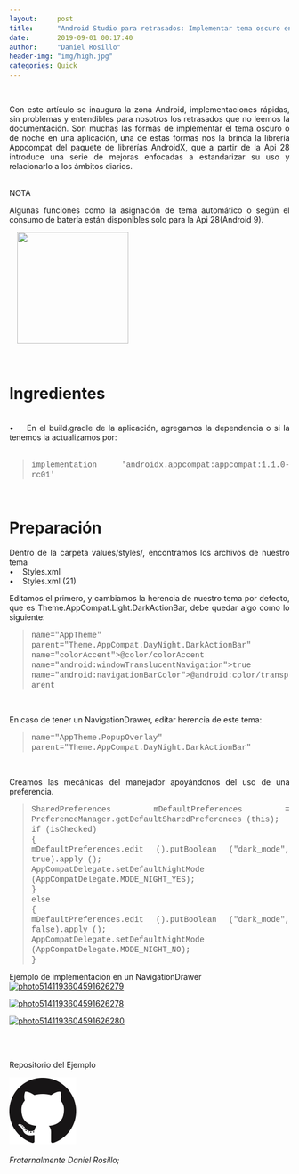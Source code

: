 ```yaml
---
layout:     post
title:      "Android Studio para retrasados: Implementar tema oscuro en 2 pasos"
date:       2019-09-01 00:17:40
author:     "Daniel Rosillo"
header-img: "img/high.jpg"
categories: Quick
---
```

<div style="text-align: justify;">
<div class='post-body entry-content'>
<br>
<p>Con este artículo se inaugura la zona Android, implementaciones rápidas, sin problemas y entendibles para nosotros los retrasados que no leemos la documentación.
Son muchas las formas de implementar el tema oscuro o de noche en una aplicación, una de estas formas nos la brinda la librería Appcompat del paquete de librerías AndroidX, que a partir de la Api 28 introduce una serie de mejoras enfocadas a estandarizar su uso y relacionarlo a los ámbitos diarios.
<br>
<br />
<p>NOTA<br>
<p>Algunas funciones como la asignación de tema automático o según el consumo de batería están disponibles solo para la Api 28(Android 9).
<br>

<a href="https://2.bp.blogspot.com/-_cCRPk4QL1k/W8sCpKnairI/AAAAAAAAAkI/S1l_if5p4RACmKqfYi7xqevCeMhuHWV9QCLcBGAs/s1600/DELYSIDANN02.jpg" imageanchor="1" style="margin-left: 1em; margin-right: 1em;"><img border="0" data-original-height="324" data-original-width="324" height="200" src="https://2.bp.blogspot.com/-_cCRPk4QL1k/W8sCpKnairI/AAAAAAAAAkI/S1l_if5p4RACmKqfYi7xqevCeMhuHWV9QCLcBGAs/s200/DELYSIDANN02.jpg" width="200" /></a>

<br>
<h1>Ingredientes</h1>
<br>
&#8226;&nbsp;&nbsp;&nbsp;	En el build.gradle de la aplicación, agregamos la dependencia o si la tenemos la actualizamos por:
<br><br>
<blockquote>
<span style="font-family: &quot;courier new&quot; , &quot;courier&quot; , monospace;">implementation 'androidx.appcompat:appcompat:1.1.0-rc01'</span><br />
</blockquote>
<br>
<h1>Preparación</h1>
<p>Dentro de la carpeta values/styles/, encontramos los archivos de nuestro tema
<br>
&#8226;&nbsp;&nbsp;&nbsp;	Styles.xml <br>
&#8226;&nbsp;&nbsp;&nbsp;	Styles.xml (21)
<br>

<p>Editamos el primero, y cambiamos la herencia de nuestro tema por defecto, que es Theme.AppCompat.Light.DarkActionBar, debe quedar algo como lo siguiente:
<br>

<blockquote>
<span style="font-family: &quot;courier new&quot; , &quot;courier&quot; , monospace;">name="AppTheme" parent="Theme.AppCompat.DayNight.DarkActionBar"</span><br />
<span style="font-family: &quot;courier new&quot; , &quot;courier&quot; , monospace;">name="colorAccent">@color/colorAccent</span><br />
<span style="font-family: &quot;courier new&quot; , &quot;courier&quot; , monospace;">name="android:windowTranslucentNavigation">true</span><br />
<span style="font-family: &quot;courier new&quot; , &quot;courier&quot; , monospace;">name="android:navigationBarColor">@android:color/transparent</span><br />
</blockquote>


<br>
<p>En caso de tener un NavigationDrawer, editar herencia de este tema:
<br>

<blockquote>
<span style="font-family: &quot;courier new&quot; , &quot;courier&quot; , monospace;">name="AppTheme.PopupOverlay" parent="Theme.AppCompat.DayNight.DarkActionBar"</span><br />
</blockquote>

<br>
<p>Creamos las mecánicas del manejador apoyándonos del uso de una preferencia.
<br>

<blockquote>
<span style="font-family: &quot;courier new&quot; , &quot;courier&quot; , monospace;">
SharedPreferences mDefaultPreferences = PreferenceManager.getDefaultSharedPreferences (this);</span><br />
<span style="font-family: &quot;courier new&quot; , &quot;courier&quot; , monospace;">if (isChecked)</span><br />
<span style="font-family: &quot;courier new&quot; , &quot;courier&quot; , monospace;">{</span><br />
<span style="font-family: &quot;courier new&quot; , &quot;courier&quot; , monospace;">    
mDefaultPreferences.edit ().putBoolean ("dark_mode", true).apply ();</span><br />
<span style="font-family: &quot;courier new&quot; , &quot;courier&quot; , monospace;">    AppCompatDelegate.setDefaultNightMode (AppCompatDelegate.MODE_NIGHT_YES);</span><br />
<span style="font-family: &quot;courier new&quot; , &quot;courier&quot; , monospace;">}</span><br />
<span style="font-family: &quot;courier new&quot; , &quot;courier&quot; , monospace;">else</span><br />
<span style="font-family: &quot;courier new&quot; , &quot;courier&quot; , monospace;">{</span><br />
<span style="font-family: &quot;courier new&quot; , &quot;courier&quot; , monospace;">    
mDefaultPreferences.edit ().putBoolean ("dark_mode", false).apply ();</span><br />
<span style="font-family: &quot;courier new&quot; , &quot;courier&quot; , monospace;">    AppCompatDelegate.setDefaultNightMode (AppCompatDelegate.MODE_NIGHT_NO);</span><br />
<span style="font-family: &quot;courier new&quot; , &quot;courier&quot; , monospace;">}</span><br />
</blockquote>

<p>Ejemplo de implementacion en un NavigationDrawer<br>
<a href="https://ibb.co/kS0HKSH"><img src="https://i.ibb.co/kS0HKSH/photo5141193604591626279.jpg" alt="photo5141193604591626279" border="0"></a>

<a href="https://ibb.co/ySYY45J"><img src="https://i.ibb.co/ySYY45J/photo5141193604591626278.jpg" alt="photo5141193604591626278" border="0"></a>

<a href="https://ibb.co/sVg3QQR"><img src="https://i.ibb.co/sVg3QQR/photo5141193604591626280.jpg" alt="photo5141193604591626280" border="0"></a>

<br>
<br>

Repositorio del Ejemplo<br />
 <div class="badges">
                    <a class="badge-link" href="https://github.com/DanielRosillo/NightDrawerMenu"><img src="/img/git.png" alt=""></a>
                     </div>
            <br>
<i>Fraternalmente Daniel Rosillo;</i>
<div style='clear: both;'></div>